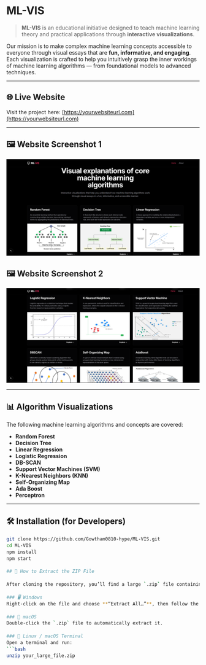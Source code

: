 # ML-VIS

> **ML-VIS** is an educational initiative designed to teach machine learning theory and practical applications through **interactive visualizations**.

Our mission is to make complex machine learning concepts accessible to everyone through visual essays that are **fun, informative, and engaging**. Each visualization is crafted to help you intuitively grasp the inner workings of machine learning algorithms — from foundational models to advanced techniques.

---

## 🌐 Live Website

Visit the project here: [https://yourwebsiteurl.com](https://yourwebsiteurl.com)

---

## 🖼️ Website Screenshot 1

![ML-VIS Website Screenshot](./assets/main.png)

## 🖼️ Website Screenshot 2

![ML-VIS Website Screenshot](./assets/sub.png)


---

## 📊 Algorithm Visualizations

The following machine learning algorithms and concepts are covered:

-  **Random Forest**
-  **Decision Tree**
-  **Linear Regression**
-  **Logistic Regression**
-  **DB-SCAN**
-  **Support Vector Machines (SVM)**
-  **K-Nearest Neighbors (KNN)**
-  **Self-Organizing Map**
-  **Ada Boost**
-  **Perceptron**


---

## 🛠️ Installation (for Developers)

```bash
git clone https://github.com/Gowtham0810-hype/ML-VIS.git
cd ML-VIS
npm install
npm start

## 📂 How to Extract the ZIP File

After cloning the repository, you’ll find a large `.zip` file containing key resources or visualizations. You need to extract it to use the contents.

### 🖥️ Windows
Right-click on the file and choose **“Extract All…”**, then follow the prompts.

### 🍎 macOS
Double-click the `.zip` file to automatically extract it.

### 🐧 Linux / macOS Terminal
Open a terminal and run:
```bash
unzip your_large_file.zip

